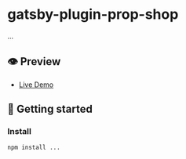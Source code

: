 # gatsby-plugin-prop-shop

...

## 👁️ Preview

- [Live Demo](https://....netlify.com/)

## 🚀 Getting started

### Install

```
npm install ...
```
